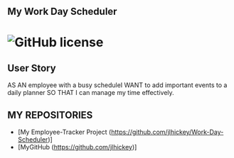 ## My Work Day Scheduler
  
# ![GitHub license](https://img.shields.io/badge/Made%20by-%40jlhickey-orange)



## User Story
AS AN employee with a busy scheduleI WANT to add important events to a daily planner
SO THAT I can manage my time effectively.





## MY REPOSITORIES
- [My Employee-Tracker Project (https://github.com/jlhickey/Work-Day-Scheduler)]
- [MyGitHub (https://github.com/jlhickey)]

 
